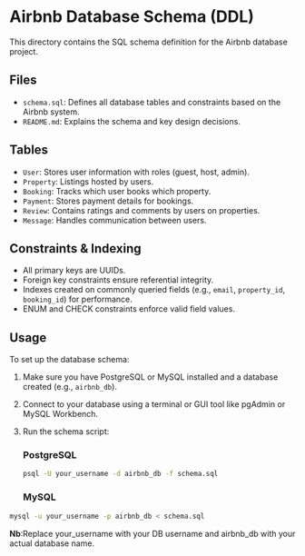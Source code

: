 # Airbnb Database Schema (DDL)

This directory contains the SQL schema definition for the Airbnb database project.

## Files

- `schema.sql`: Defines all database tables and constraints based on the Airbnb system.
- `README.md`: Explains the schema and key design decisions.

## Tables

- `User`: Stores user information with roles (guest, host, admin).
- `Property`: Listings hosted by users.
- `Booking`: Tracks which user books which property.
- `Payment`: Stores payment details for bookings.
- `Review`: Contains ratings and comments by users on properties.
- `Message`: Handles communication between users.

## Constraints & Indexing

- All primary keys are UUIDs.
- Foreign key constraints ensure referential integrity.
- Indexes created on commonly queried fields (e.g., `email`, `property_id`, `booking_id`) for performance.
- ENUM and CHECK constraints enforce valid field values.

## Usage
To set up the database schema:

1. Make sure you have PostgreSQL or MySQL installed and a database created (e.g., `airbnb_db`).
2. Connect to your database using a terminal or GUI tool like pgAdmin or MySQL Workbench.
3. Run the schema script:

   ### PostgreSQL
   ```bash
   psql -U your_username -d airbnb_db -f schema.sql
   ```

   ### MySQL

```bash
mysql -u your_username -p airbnb_db < schema.sql 
```   
**Nb**:Replace your_username with your DB username and airbnb_db with your actual database name.
